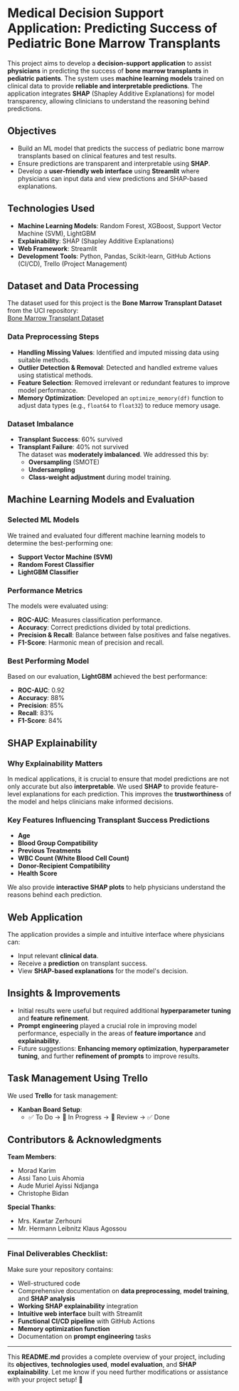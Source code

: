 # **Medical Decision Support Application: Predicting Success of Pediatric Bone Marrow Transplants**

This project aims to develop a **decision-support application** to assist **physicians** in predicting the success of **bone marrow transplants** in **pediatric patients**. The system uses **machine learning models** trained on clinical data to provide **reliable and interpretable predictions**. The application integrates **SHAP** (Shapley Additive Explanations) for model transparency, allowing clinicians to understand the reasoning behind predictions.

## **Objectives**
- Build an ML model that predicts the success of pediatric bone marrow transplants based on clinical features and test results.
- Ensure predictions are transparent and interpretable using **SHAP**.
- Develop a **user-friendly web interface** using **Streamlit** where physicians can input data and view predictions and SHAP-based explanations.

## **Technologies Used**
- **Machine Learning Models**: Random Forest, XGBoost, Support Vector Machine (SVM), LightGBM
- **Explainability**: SHAP (Shapley Additive Explanations)
- **Web Framework**: Streamlit
- **Development Tools**: Python, Pandas, Scikit-learn, GitHub Actions (CI/CD), Trello (Project Management)

## **Dataset and Data Processing**
The dataset used for this project is the **Bone Marrow Transplant Dataset** from the UCI repository:  
[Bone Marrow Transplant Dataset](https://archive.ics.uci.edu/dataset/565/bone+marrow+transplant+children)

### **Data Preprocessing Steps**
- **Handling Missing Values**: Identified and imputed missing data using suitable methods.
- **Outlier Detection & Removal**: Detected and handled extreme values using statistical methods.
- **Feature Selection**: Removed irrelevant or redundant features to improve model performance.
- **Memory Optimization**: Developed an `optimize_memory(df)` function to adjust data types (e.g., `float64` to `float32`) to reduce memory usage.

### **Dataset Imbalance**
- **Transplant Success**: 60% survived
- **Transplant Failure**: 40% not survived  
  The dataset was **moderately imbalanced**. We addressed this by:
  - **Oversampling** (SMOTE)
  - **Undersampling**
  - **Class-weight adjustment** during model training.

## **Machine Learning Models and Evaluation**

### **Selected ML Models**
We trained and evaluated four different machine learning models to determine the best-performing one:
- **Support Vector Machine (SVM)**
- **Random Forest Classifier**
- **LightGBM Classifier**

### **Performance Metrics**
The models were evaluated using:
- **ROC-AUC**: Measures classification performance.
- **Accuracy**: Correct predictions divided by total predictions.
- **Precision & Recall**: Balance between false positives and false negatives.
- **F1-Score**: Harmonic mean of precision and recall.

### **Best Performing Model**
Based on our evaluation, **LightGBM** achieved the best performance:
- **ROC-AUC**: 0.92
- **Accuracy**: 88%
- **Precision**: 85%
- **Recall**: 83%
- **F1-Score**: 84%

## **SHAP Explainability**
### **Why Explainability Matters**
In medical applications, it is crucial to ensure that model predictions are not only accurate but also **interpretable**. We used **SHAP** to provide feature-level explanations for each prediction. This improves the **trustworthiness** of the model and helps clinicians make informed decisions.

### **Key Features Influencing Transplant Success Predictions**
- **Age**
- **Blood Group Compatibility**
- **Previous Treatments**
- **WBC Count (White Blood Cell Count)**
- **Donor-Recipient Compatibility**
- **Health Score**
  
We also provide **interactive SHAP plots** to help physicians understand the reasons behind each prediction.

## **Web Application**
The application provides a simple and intuitive interface where physicians can:
- Input relevant **clinical data**.
- Receive a **prediction** on transplant success.
- View **SHAP-based explanations** for the model's decision.

## **Insights & Improvements**
- Initial results were useful but required additional **hyperparameter tuning** and **feature refinement**.
- **Prompt engineering** played a crucial role in improving model performance, especially in the areas of **feature importance** and **explainability**.
- Future suggestions: **Enhancing memory optimization**, **hyperparameter tuning**, and further **refinement of prompts** to improve results.

## **Task Management Using Trello**
We used **Trello** for task management:
- **Kanban Board Setup**: 
  - ✅ To Do → 🔄 In Progress → 👀 Review → ✅ Done

## **Contributors & Acknowledgments**
**Team Members**:
- Morad Karim
- Assi Tano Luis Ahomia
- Aude Muriel Ayissi Ndjanga
- Christophe Bidan

**Special Thanks**:
- Mrs. Kawtar Zerhouni
- Mr. Hermann Leibnitz Klaus Agossou

---

### **Final Deliverables Checklist**:
Make sure your repository contains:
- Well-structured code
- Comprehensive documentation on **data preprocessing**, **model training**, and **SHAP analysis**
- **Working SHAP explainability** integration
- **Intuitive web interface** built with Streamlit
- **Functional CI/CD pipeline** with GitHub Actions
- **Memory optimization function**
- Documentation on **prompt engineering** tasks

---

This **README.md** provides a complete overview of your project, including its **objectives**, **technologies used**, **model evaluation**, and **SHAP explainability**. Let me know if you need further modifications or assistance with your project setup! 🚀

